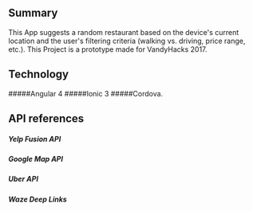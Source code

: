 ## Summary

This App suggests a random restaurant based on the device's current location
and the user's filtering criteria (walking vs. driving, price range, etc.).
This Project is a prototype made for VandyHacks 2017.

## Technology

#####Angular 4
#####Ionic 3
#####Cordova.

## API references
##### Yelp Fusion API
##### Google Map API
##### Uber API
##### Waze Deep Links


